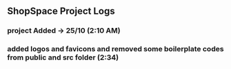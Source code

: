 ## ShopSpace Project Logs

### project Added -> 25/10 (2:10 AM)

### added logos and favicons and removed some boilerplate codes from public and src folder (2:34)